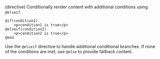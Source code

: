 (directive)
Conditionally render content with additional conditions using `@elseif`.

```textwire
@if(condition1)
    <p>condition1 is true</p>
@elseif(condition2)
    <p>condition2 is true</p>
@end
```

Use the `@elseif` directive to handle additional conditional branches. If none of the conditions are met, use `@else` to provide fallback content.